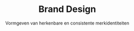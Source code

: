 ---
layout: tags.njk
title: Brand Design
subtitle: Vormgeven van herkenbare en consistente merkidentiteiten
headerImage: /images/showcases.jpg
tag: "Brand Design"
permalink: /tags/brand-design/
---